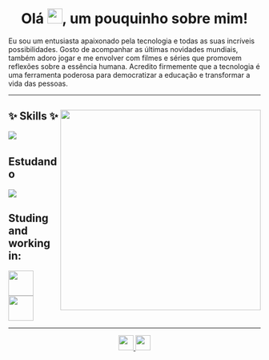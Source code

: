
<h1 style="text-align: center;">Olá  <img src="https://raw.githubusercontent.com/MartinHeinz/MartinHeinz/master/wave.gif" width="30px" height="30px" />, um pouquinho sobre mim!</h1>
Eu sou um entusiasta apaixonado pela tecnologia e todas as suas incríveis possibilidades. Gosto de acompanhar as últimas novidades mundiais, também adoro jogar e me envolver com filmes e séries que promovem reflexões sobre a essência humana. Acredito firmemente que a tecnologia é uma ferramenta poderosa para democratizar a educação e transformar a vida das pessoas.
<hr>

<div> 
  
  <img align="right" width="400px" src="https://res.cloudinary.com/practicaldev/image/fetch/s--Y8rM8Xls--/c_imagga_scale,f_auto,fl_progressive,h_420,q_66,w_1000/https://dev-to-uploads.s3.amazonaws.com/uploads/articles/f40lxbcq8nak6atdurlx.gif" />
  
  <h2>✨ Skills ✨</h2>
  <div>
     <img src="https://skillicons.dev/icons?i=js,html,css,unity,ps,figma,bootstrap,git&perline=4">
     <img src="">
  </div>
  

  <h2>Estudando </h2>
  <div>
     <img src="https://skillicons.dev/icons?i=next,vue,react,unity&perline=4">
  </div>

  <h2>Studing and working in:</h2>
  <div>
     <img height="50em"src="https://play-lh.googleusercontent.com/S70rI7VrwLic7_p-ax7iAOOopQhcPCzmqyLe5RLJmApTpkgTRaCwWsTNN1Uv1t_t3Pp5=w240-h480-rw">
      <img height="50em"src="https://avatars.githubusercontent.com/u/4975968?s=280&v=4">
  </div>
  
  <hr>
  <div align="center">
    <a href="mailto:victorcosta123vcs@gmail.com">
      <img height="30em" src="https://img.shields.io/badge/Gmail-D14836?style=for-the-badge&logo=gmail&logoColor=white"/> 
    </a>
    <a href="https://www.linkedin.com/in/victor-costa-55314b188/" target="_blank">
      <img height="30em" src="https://img.shields.io/badge/LinkedIn-0077B5?style=for-the-badge&logo=linkedin&logoColor=white"/>
    </a>
  </div>  
</div>
